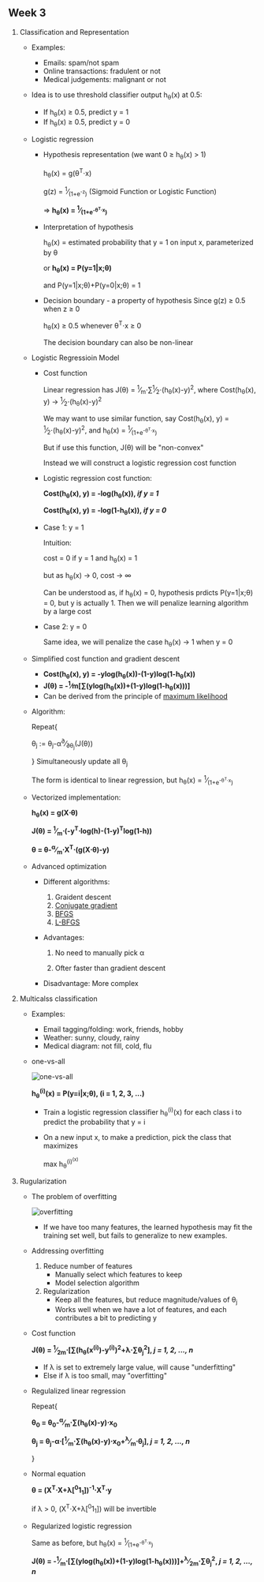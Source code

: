 ## Week 3

1. Classification and Representation

    * Examples: 
        * Emails: spam/not spam
        * Online transactions: fradulent or not
        * Medical judgements: malignant or not
        
    * Idea is to use threshold classifier output h<sub>&theta;</sub>(x) at 0.5:
        * If h<sub>&theta;</sub>(x) &ge; 0.5, predict y = 1
        * If h<sub>&theta;</sub>(x) &ge; 0.5, predict y = 0
    * Logistic regression
        * Hypothesis representation (we want 0 &ge; h<sub>&theta;</sub>(x) &gt; 1)

            h<sub>&theta;</sub>(x) = g(&theta;<sup>T</sup>&sdot;x)

            g(z) = <sup>1</sup>&frasl;<sub>(1+e<sup>-z</sup>)</sub> (Sigmoid Function or Logistic Function)

            &rArr; **h<sub>&theta;</sub>(x) = <sup>1</sup>&frasl;<sub>(1+e<sup>-&theta;<sup>T</sup>&sdot;x</sup>)</sub>**
        * Interpretation of hypothesis

            h<sub>&theta;</sub>(x) = estimated probability that y = 1 on input x, parameterized by &theta;

            or **h<sub>&theta;</sub>(x) = P(y=1|x;&theta;)**

            and P(y=1|x;&theta;)+P(y=0|x;&theta;) = 1

        * Decision boundary - a property of hypothesis
            Since g(z) &ge; 0.5 when z &ge; 0
            
            h<sub>&theta;</sub>(x) &ge; 0.5 whenever &theta;<sup>T</sup>&sdot;x &ge; 0

            The decision boundary can also be non-linear
    * Logistic Regressioin Model
        * Cost function
        
            Linear regression has J(&theta;) = <sup>1</sup>&frasl;<sub>m</sub>&sdot;&sum;<sup>1</sup>&frasl;<sub>2</sub>&sdot;(h<sub>&theta;</sub>(x)-y)<sup>2</sup>,
            where Cost(h<sub>&theta;</sub>(x), y) &rarr; <sup>1</sup>&frasl;<sub>2</sub>&sdot;(h<sub>&theta;</sub>(x)-y)<sup>2</sup>
            
            We may want to use similar function, say Cost(h<sub>&theta;</sub>(x), y) = <sup>1</sup>&frasl;<sub>2</sub>&sdot;(h<sub>&theta;</sub>(x)-y)<sup>2</sup>, and h<sub>&theta;</sub>(x) = <sup>1</sup>&frasl;<sub>(1+e<sup>-&theta;<sup>T</sup>&sdot;x</sup>)</sub>
            
            But if use this function, J(&theta;) will be "non-convex"
            
            Instead we will construct a logistic regression cost function
        * Logistic regression cost function:
        
            **Cost(h<sub>&theta;</sub>(x), y) = -log(h<sub>&theta;</sub>(x)), *if y = 1***
            
            **Cost(h<sub>&theta;</sub>(x), y) = -log(1-h<sub>&theta;</sub>(x)), *if y = 0***
        * Case 1: y = 1
        
            Intuition: 
            
            cost = 0 if y = 1 and h<sub>&theta;</sub>(x) = 1

            but as h<sub>&theta;</sub>(x) &rarr; 0, cost &rarr; &infin;
            
            Can be understood as, if h<sub>&theta;</sub>(x) = 0, hypothesis prdicts P(y=1|x;&theta;) = 0, but y is actually 1. Then we will penalize learning algorithm by a large cost
        * Case 2: y = 0
        
            Same idea, we will penalize the case h<sub>&theta;</sub>(x) &rarr; 1 when y = 0
    * Simplified cost function and gradient descent
        * **Cost(h<sub>&theta;</sub>(x), y) = -ylog(h<sub>&theta;</sub>(x))-(1-y)log(1-h<sub>&theta;</sub>(x))**
        * **J(&theta;) = -<sup>1</sup>&frasl;m[&sum;(ylog(h<sub>&theta;</sub>(x))+(1-y)log(1-h<sub>&theta;</sub>(x)))]**
        * Can be derived from the principle of [maximum likelihood](https://en.wikipedia.org/wiki/Maximum_likelihood_estimation)
    * Algorithm:
    
        Repeat{
        
        &theta;<sub>j</sub> := &theta;<sub>j</sub>-&alpha;<sup>&part;</sup>&frasl;<sub>&part;&theta;<sub>j</sub></sub>(J(&theta;))
        
        } Simultaneously update all &theta;<sub>j</sub>
        
        The form is identical to linear regression, but h<sub>&theta;</sub>(x) = <sup>1</sup>&frasl;<sub>(1+e<sup>-&theta;<sup>T</sup>&sdot;x</sup>)</sub>
    * Vectorized implementation:
        
        **h<sub>&theta;</sub>(x) = g(X&sdot;&theta;)**
        
        **J(&theta;) = <sup>1</sup>&frasl;<sub>m</sub>&sdot;(-y<sup>T</sup>&sdot;log(h)-(1-y)<sup>T</sup>log(1-h))**
        
        **&theta; = &theta;-<sup>&alpha;</sup>&frasl;<sub>m</sub>&sdot;X<sup>T</sup>&sdot;(g(X&sdot;&theta;)-y)**

    * Advanced optimization
        * Different algorithms:
            
            1. Graident descent
            1. [Conjugate gradient](https://en.wikipedia.org/wiki/Conjugate_gradient_method)
            1. [BFGS](https://en.wikipedia.org/wiki/Broyden%E2%80%93Fletcher%E2%80%93Goldfarb%E2%80%93Shanno_algorithm)
            1. [L-BFGS](https://en.bywiki.com/wiki/L-BFGS)
        * Advantages:
            
            1. No need to manually pick &alpha;
            
            1. Ofter faster than gradient descent
        * Disadvantage: More complex
1. Multicalss classification
    * Examples:
        * Email tagging/folding: work, friends, hobby
        * Weather: sunny, cloudy, rainy
        * Medical diagram: not fill, cold, flu
    * one-vs-all
    
        ![one-vs-all](../images/BinaryClassVsMultiClass.png)
        
        **h<sub>&theta;</sub><sup>(i)</sup>(x) = P(y=i|x;&theta;), (i = 1, 2, 3, ...)**
        * Train a logistic regression classifier h<sub>&theta;</sub><sup>(i)</sup>(x) for each class i to predict the probability that y = i
        * On a new input x, to make a prediction, pick the class that maximizes
            
            max h<sub>&theta;</sub><sup>(i)<sup>(x)

1. Rugularization
   * The problem of overfitting
      
      ![overfitting](../images/Overfitting.png)
      * If we have too many features, the learned hypothesis may fit the training set well, but fails to generalize to new examples.
   * Addressing overfitting
      1. Reduce number of features
         * Manually select which features to keep
         * Model selection algorithm
      2. Regularization
         * Keep all the features, but reduce magnitude/values of &theta;<sub>j</sub>
         * Works well when we have a lot of features, and each contributes a bit to predicting y
   * Cost function
      
      **J(&theta;) = <sup>1</sup>&frasl;<sub>2m</sub>&sdot;[&sum;(h<sub>&theta;</sub>(x<sup>(i)</sup>)-y<sup>(i)</sup>)<sup>2</sup>+&lambda;&sdot;&sum;&theta;<sub>j</sub><sup>2</sup>], *j = 1, 2, ..., n***
      
      * If &lambda; is set to extremely large value, will cause "underfitting"
      * Else if &lambda; is too small, may "overfitting"
   * Regulalized linear regression
   
      Repeat{
      
      **&theta;<sub>0</sub> = &theta;<sub>0</sub>-<sup>&alpha;</sup>&frasl;<sub>m</sub>&sdot;&sum;(h<sub>&theta;</sub>(x)-y)&sdot;x<sub>0</sub>**
      
      **&theta;<sub>j</sub> = &theta;<sub>j</sub>-&alpha;&sdot;[<sup>1</sup>&frasl;<sub>m</sub>&sdot;&sum;(h<sub>&theta;</sub>(x)-y)&sdot;x<sub>0</sub>+<sup>&lambda;</sup>&frasl;<sub>m</sub>&sdot;&theta;<sub>j</sub>], *j = 1, 2, ..., n***
      
      }
   * Normal equation
      
      **&theta; = (X<sup>T</sup>&sdot;X+&lambda;[<sup>0</sup>1<sub>1</sub>])<sup>-1</sup>&sdot;X<sup>T</sup>&sdot;y**
      
      if &lambda; > 0, (X<sup>T</sup>&sdot;X+&lambda;[<sup>0</sup>1<sub>1</sub>]) will be invertible
      
   * Regularized logistic regression
      
      Same as before, but h<sub>&theta;</sub>(x) = <sup>1</sup>&frasl;<sub>(1+e<sup>-&theta;<sup>T</sup>&sdot;x</sup>)</sub>
      
      **J(&theta;) = -<sup>1</sup>&frasl;<sub>m</sub>&sdot;[&sum;(ylog(h<sub>&theta;</sub>(x))+(1-y)log(1-h<sub>&theta;</sub>(x)))]+<sup>&lambda;</sup>&frasl;<sub>2m</sub>&sdot;&sum;&theta;<sub>j</sub><sup>2</sup>, *j = 1, 2, ..., n***
